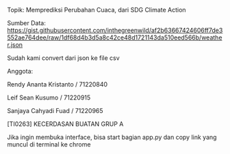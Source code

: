 Topik: Memprediksi Perubahan Cuaca, dari SDG Climate Action

Sumber Data: https://gist.githubusercontent.com/inthegreenwild/af2b63667424606ff7de3552ae764dee/raw/1df68d4b3d5a8c42ce48d1721143da510eed566b/weather.json

Sudah kami convert dari json ke file csv

Anggota:

Rendy Ananta Kristanto / 71220840

Leif Sean Kusumo / 71220915

Sanjaya Cahyadi Fuad / 71220965

[TI0263] KECERDASAN BUATAN GRUP A

Jika ingin membuka interface, bisa start bagian app.py dan copy link yang muncul di terminal ke chrome
